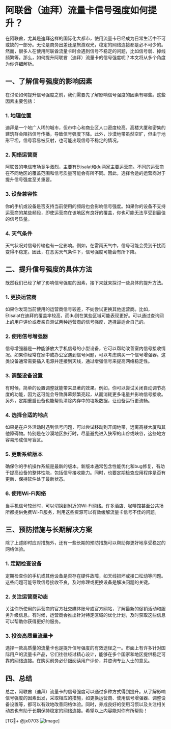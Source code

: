 # 阿联酋（迪拜）流量卡信号强度如何提升？

在阿联酋，尤其是迪拜这样的国际化大都市，使用流量卡已经成为日常生活中不可或缺的一部分。无论是商务出差还是旅游观光，稳定的网络连接都是必不可少的。然而，很多人在使用阿联酋流量卡时会遇到信号不稳定的问题，比如信号弱、掉线频繁等。那么，如何提升阿联酋（迪拜）流量卡的信号强度呢？本文将从多个角度为你详细解析。

## 一、了解信号强度的影响因素

在讨论如何提升信号强度之前，我们需要先了解影响信号强度的因素有哪些。这些因素主要包括：

### 1. 地理位置
迪拜是一个地广人稀的城市，但市中心和商业区人口密度较高。高楼大厦和密集的建筑群会阻挡信号传播，导致信号强度下降。此外，沙漠地带虽然空旷，但由于地形平坦，信号容易被反射，也可能出现信号不稳定的情况。

### 2. 网络运营商
阿联酋的电信市场竞争激烈，主要有Etisalat和du两家主要运营商。不同的运营商在不同地区的覆盖范围和信号质量可能会有所不同。因此，选择合适的运营商对于提升信号强度至关重要。

### 3. 设备兼容性
你的手机或设备是否支持当前使用的频段也会影响信号强度。如果你的设备不支持运营商的某些频段，即使运营商在该地区有良好的覆盖，你也可能无法享受到最佳的信号质量。

### 4. 天气条件
天气状况对信号传输也有一定影响。例如，在雷雨天气中，信号可能会受到干扰而变得不稳定。因此，在恶劣天气条件下，信号强度可能会有所下降。

## 二、提升信号强度的具体方法

既然我们已经了解了影响信号强度的因素，接下来就来探讨一些具体的提升方法。

### 1. 更换运营商
如果你发现当前使用的运营商信号较差，不妨尝试更换其他运营商。比如，Etisalat在迪拜的覆盖率较高，而du则在某些区域可能表现更好。可以通过查询网上的用户评价或者亲自测试两种运营商的信号强度，选择最适合自己的。

### 2. 使用信号增强器
信号增强器是一种能够放大手机信号的小型设备，它可以帮助改善室内信号接收情况。如果你经常在家中或办公室遇到信号问题，可以考虑购买一个信号增强器。这类设备通常需要插入电源并连接到天线，通过增强信号来提高网络稳定性。

### 3. 调整设备设置
有时候，简单的设置调整就能带来显著的效果。例如，你可以尝试关闭自动调节亮度的功能，因为这可能会导致屏幕频繁亮起，从而消耗更多电量并影响信号接收。另外，定期重启设备也能帮助清除内存中的垃圾数据，让设备运行更流畅。

### 4. 选择合适的地点
如果是在户外活动时遇到信号问题，可以尝试移动到开阔地带，远离高楼大厦和其他障碍物。特别是在沙漠地区旅行时，尽量避免进入狭窄的山谷或峡谷，这些地方容易形成信号盲区。

### 5. 更新系统版本
确保你的手机操作系统是最新的版本。新版本通常包含性能优化和bug修复，有助于提高设备的整体性能，包括信号接收能力。同时，也要定期检查应用程序是否有更新，保持软件处于最新状态。

### 6. 使用Wi-Fi网络
当手机信号较弱时，可以切换到附近的Wi-Fi网络。许多酒店、咖啡馆甚至公共场所都提供免费Wi-Fi服务，利用这些资源可以有效缓解流量卡信号不佳的问题。

## 三、预防措施与长期解决方案

除了上述即时应对措施外，还有一些长期的预防措施可以帮助你更好地享受稳定的网络体验。

### 1. 定期检查设备
定期检查你的手机或其他设备是否存在硬件故障，如天线损坏或接口松动等问题。这些问题可能导致信号接收不良，及时修理或更换设备是解决问题的关键。

### 2. 关注运营商动态
关注你所使用的运营商的官方社交媒体账号或官方网站，了解最新的促销活动和服务升级信息。有时候，运营商会推出针对特定区域的优化计划，及时获取这些信息可以帮助你获得更好的服务。

### 3. 投资高质量流量卡
选择一款高质量的流量卡也是提升信号强度的有效途径之一。市面上有许多针对国际用户的流量卡产品，它们往往经过精心设计，能够在多个国家和地区提供稳定可靠的网络连接。在购买前务必仔细阅读用户评价，并咨询专业人士的意见。

## 四、总结

总之，阿联酋（迪拜）流量卡的信号强度可以通过多种方式得到提升。从了解影响信号强度的因素出发，采取相应的措施，如更换运营商、使用信号增强器、调整设备设置等，都可以有效地改善网络体验。同时，养成良好的使用习惯以及关注相关动态也有助于长期保持稳定的网络连接。希望以上内容能对你有所帮助！

[TG💪+ @jx0703 ![Image](https://github.com/user-attachments/assets/dbca1d08-cadb-493c-b0ec-ad6f7a83f270)]